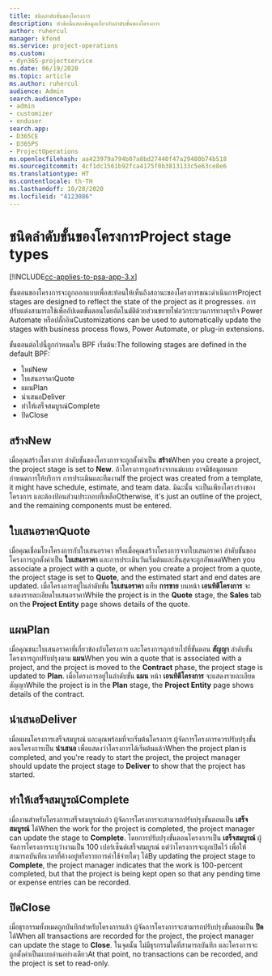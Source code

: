 ```yaml
---
title: ชนิดลำดับขั้นของโครงการ
description: หัวข้อนี้แสดงข้อมูลเกี่ยวกับลำดับขั้นของโครงการ
author: ruhercul
manager: kfend
ms.service: project-operations
ms.custom:
- dyn365-projectservice
ms.date: 06/19/2020
ms.topic: article
ms.author: ruhercul
audience: Admin
search.audienceType:
- admin
- customizer
- enduser
search.app:
- D365CE
- D365PS
- ProjectOperations
ms.openlocfilehash: aa423979a794b07a8bd27440f47a29480b74b518
ms.sourcegitcommit: 4cf1dc1561b92fca4175f0b3813133c5e63ce8e6
ms.translationtype: HT
ms.contentlocale: th-TH
ms.lasthandoff: 10/28/2020
ms.locfileid: "4123086"
---
```

# <a name="project-stage-types"></a><span data-ttu-id="f2c3a-103">ชนิดลำดับขั้นของโครงการ</span><span class="sxs-lookup"><span data-stu-id="f2c3a-103">Project stage types</span></span> 

[!INCLUDE[cc-applies-to-psa-app-3.x](../includes/cc-applies-to-psa-app-3x.md)]

<span data-ttu-id="f2c3a-104">ขั้นตอนของโครงการจะถูกออกแบบเพื่อสะท้อนให้เห็นถึงสถานะของโครงการขณะดำเนินการ</span><span class="sxs-lookup"><span data-stu-id="f2c3a-104">Project stages are designed to reflect the state of the project as it progresses.</span></span> <span data-ttu-id="f2c3a-105">การปรับแต่งสามารถใช้เพื่ออัปเดตขั้นตอนโดยอัตโนมัติด้วยส่วนขยายโฟลว์กระบวนการทางธุรกิจ Power Automate หรือปลั๊กอิน</span><span class="sxs-lookup"><span data-stu-id="f2c3a-105">Customizations can be used to automatically update the stages with business process flows, Power Automate, or plug-in extensions.</span></span>

<span data-ttu-id="f2c3a-106">ขั้นตอนต่อไปนี้ถูกกำหนดใน BPF เริ่มต้น:</span><span class="sxs-lookup"><span data-stu-id="f2c3a-106">The following stages are defined in the default BPF:</span></span>

- <span data-ttu-id="f2c3a-107">ใหม่</span><span class="sxs-lookup"><span data-stu-id="f2c3a-107">New</span></span>
- <span data-ttu-id="f2c3a-108">ใบเสนอราคา</span><span class="sxs-lookup"><span data-stu-id="f2c3a-108">Quote</span></span>
- <span data-ttu-id="f2c3a-109">แผน</span><span class="sxs-lookup"><span data-stu-id="f2c3a-109">Plan</span></span>
- <span data-ttu-id="f2c3a-110">นำเสนอ</span><span class="sxs-lookup"><span data-stu-id="f2c3a-110">Deliver</span></span>
- <span data-ttu-id="f2c3a-111">ทำให้เสร็จสมบูรณ์</span><span class="sxs-lookup"><span data-stu-id="f2c3a-111">Complete</span></span>
- <span data-ttu-id="f2c3a-112">ปิด</span><span class="sxs-lookup"><span data-stu-id="f2c3a-112">Close</span></span> 

## <a name="new"></a><span data-ttu-id="f2c3a-113">สร้าง</span><span class="sxs-lookup"><span data-stu-id="f2c3a-113">New</span></span>

<span data-ttu-id="f2c3a-114">เมื่อคุณสร้างโครงการ ลำดับขั้นของโครงการจะถูกตั้งค่าเป็น **สร้าง**</span><span class="sxs-lookup"><span data-stu-id="f2c3a-114">When you create a project, the project stage is set to **New**.</span></span> <span data-ttu-id="f2c3a-115">ถ้าโครงการถูกสร้างจากแม่แบบ อาจมีข้อมูลหมายกำหนดการให้บริการ การประเมินและทีมงาน</span><span class="sxs-lookup"><span data-stu-id="f2c3a-115">If the project was created from a template, it might have schedule, estimate, and team data.</span></span> <span data-ttu-id="f2c3a-116">มิฉะนั้น จะเป็นเพียงโครงร่างของโครงการ และต้องป้อนส่วนประกอบที่เหลือ</span><span class="sxs-lookup"><span data-stu-id="f2c3a-116">Otherwise, it's just an outline of the project, and the remaining components must be entered.</span></span>

## <a name="quote"></a><span data-ttu-id="f2c3a-117">ใบเสนอราคา</span><span class="sxs-lookup"><span data-stu-id="f2c3a-117">Quote</span></span>

<span data-ttu-id="f2c3a-118">เมื่อคุณเชื่อมโยงโครงการกับใบเสนอราคา หรือเมื่อคุณสร้างโครงการจากใบเสนอราคา ลำดับขั้นของโครงการถูกตั้งค่าเป็น **ใบเสนอราคา** และการประเมินวันเริ่มต้นและสิ้นสุดจะถูกอัพเดต</span><span class="sxs-lookup"><span data-stu-id="f2c3a-118">When you associate a project with a quote, or when you create a project from a quote, the project stage is set to **Quote**, and the estimated start and end dates are updated.</span></span> <span data-ttu-id="f2c3a-119">เมื่อโครงการอยู่ในลำดับขั้น **ใบเสนอราคา** แท็บ **การขาย** บนหน้า **เอนทิตีโครงการ** จะแสดงรายละเอียดใบเสนอราคา</span><span class="sxs-lookup"><span data-stu-id="f2c3a-119">While the project is in the **Quote** stage, the **Sales** tab on the **Project Entity** page shows details of the quote.</span></span>

## <a name="plan"></a><span data-ttu-id="f2c3a-120">แผน</span><span class="sxs-lookup"><span data-stu-id="f2c3a-120">Plan</span></span>

<span data-ttu-id="f2c3a-121">เมื่อคุณชนะใบเสนอราคาที่เกี่ยวข้องกับโครงการ และโครงการถูกย้ายไปที่ขั้นตอน **สัญญา** ลำดับขั้นโครงการถูกปรับปรุงตาม **แผน**</span><span class="sxs-lookup"><span data-stu-id="f2c3a-121">When you win a quote that is associated with a project, and the project is moved to the **Contract** phase, the project stage is updated to **Plan**.</span></span> <span data-ttu-id="f2c3a-122">เมื่อโครงการอยู่ในลำดับขั้น **แผน** หน้า **เอนทิตีโครงการ** จะแสดงรายละเอียดสัญญา</span><span class="sxs-lookup"><span data-stu-id="f2c3a-122">While the project is in the **Plan** stage, the **Project Entity** page shows details of the contract.</span></span>

## <a name="deliver"></a><span data-ttu-id="f2c3a-123">นำเสนอ</span><span class="sxs-lookup"><span data-stu-id="f2c3a-123">Deliver</span></span>

<span data-ttu-id="f2c3a-124">เมื่อแผนโครงการเสร็จสมบูรณ์ และคุณพร้อมที่จะเริ่มต้นโครงการ ผู้จัดการโครงการควรปรับปรุงขั้นตอนโครงการเป็น **นำเสนอ** เพื่อแสดงว่าโครงการได้เริ่มต้นแล้ว</span><span class="sxs-lookup"><span data-stu-id="f2c3a-124">When the project plan is completed, and you're ready to start the project, the project manager should update the project stage to **Deliver** to show that the project has started.</span></span>

## <a name="complete"></a><span data-ttu-id="f2c3a-125">ทำให้เสร็จสมบูรณ์</span><span class="sxs-lookup"><span data-stu-id="f2c3a-125">Complete</span></span> 

<span data-ttu-id="f2c3a-126">เมื่องานสำหรับโครงการเสร็จสมบูรณ์แล้ว ผู้จัดการโครงการจะสามารถปรับปรุงขั้นตอนเป็น **เสร็จสมบูรณ์** ได้</span><span class="sxs-lookup"><span data-stu-id="f2c3a-126">When the work for the project is completed, the project manager can update the stage to **Complete**.</span></span> <span data-ttu-id="f2c3a-127">โดยการปรับปรุงขั้นตอนโครงการเป็น **เสร็จสมบูรณ์** ผู้จัดการโครงการระบุว่างานเป็น 100 เปอร์เซ็นต์เสร็จสมบูรณ์ แต่ว่าโครงการจะถูกเปิดไว้ เพื่อให้สามารถบันทึกเวลาที่ค้างอยู่หรือรายการค่าใช้จ่ายใดๆ ได้</span><span class="sxs-lookup"><span data-stu-id="f2c3a-127">By updating the project stage to **Complete**, the project manager indicates that the work is 100-percent completed, but that the project is being kept open so that any pending time or expense entries can be recorded.</span></span>

## <a name="close"></a><span data-ttu-id="f2c3a-128">ปิด</span><span class="sxs-lookup"><span data-stu-id="f2c3a-128">Close</span></span>

<span data-ttu-id="f2c3a-129">เมื่อธุรกรรมทั้งหมดถูกบันทึกสำหรับโครงการแล้ว ผู้จัดการโครงการจะสามารถปรับปรุงขั้นตอนเป็น **ปิด** ได้</span><span class="sxs-lookup"><span data-stu-id="f2c3a-129">When all transactions are recorded for the project, the project manager can update the stage to **Close**.</span></span> <span data-ttu-id="f2c3a-130">ในจุดนั้น ไม่มีธุรกรรมใดที่สามารถบันทึก และโครงการจะถูกตั้งค่าเป็นแบบอ่านอย่างเดียว</span><span class="sxs-lookup"><span data-stu-id="f2c3a-130">At that point, no transactions can be recorded, and the project is set to read-only.</span></span>
